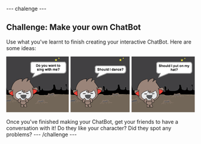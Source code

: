 --- chalenge ---
## Challenge: Make your own ChatBot

Use what you've learnt to finish creating your interactive ChatBot. Here are some ideas:

![screenshot](images/chatbot-ideas.png)

Once you've finished making your ChatBot, get your friends to have a conversation with it! Do they like your character? Did they spot any problems?
--- /challenge ---
